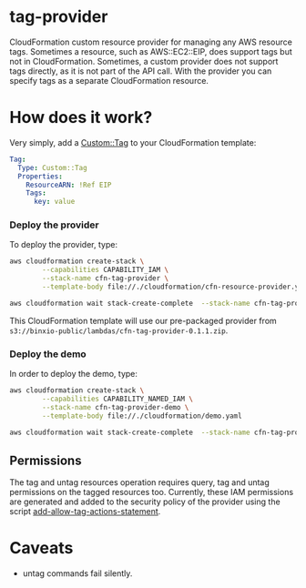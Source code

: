 # tag-provider
CloudFormation custom resource provider for managing any AWS resource tags. Sometimes a resource, such as AWS::EC2::EIP, does support
tags but not in CloudFormation. Sometimes, a custom provider does not support tags directly, as it is not part of the API call. With
the provider you can specify tags as a separate CloudFormation resource.

# How does it work?
Very simply, add a [Custom::Tag](docs/tag.md) to your CloudFormation template:

```yaml
Tag:
  Type: Custom::Tag
  Properties:
    ResourceARN: !Ref EIP
    Tags:
      key: value
```

### Deploy the provider
To deploy the provider, type:

```sh
aws cloudformation create-stack \
        --capabilities CAPABILITY_IAM \
        --stack-name cfn-tag-provider \
        --template-body file://./cloudformation/cfn-resource-provider.yaml

aws cloudformation wait stack-create-complete  --stack-name cfn-tag-provider
```

This CloudFormation template will use our pre-packaged provider from `s3://binxio-public/lambdas/cfn-tag-provider-0.1.1.zip`.


### Deploy the demo
In order to deploy the demo, type:

```sh
aws cloudformation create-stack \
        --capabilities CAPABILITY_NAMED_IAM \
        --stack-name cfn-tag-provider-demo \
        --template-body file://./cloudformation/demo.yaml

aws cloudformation wait stack-create-complete  --stack-name cfn-tag-provider-demo
```

## Permissions
The tag and untag resources operation requires query, tag and untag permissions on the tagged resources too. Currently, these IAM permissions are generated 
and added to the security policy of the provider using the script [add-allow-tag-actions-statement](bin/add-allow-tag-actions-statement). 

# Caveats
- untag commands fail silently.
